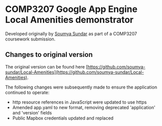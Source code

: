 # COMP3207 Google App Engine Local Amenities demonstrator

Developed originally by [Soumya Sundar](https://github.com/soumya-sundar) as part of a COMP3207 coursework submission.


## Changes to original version

The original version can be found here [https://github.com/soumya-sundar/Local-Amenities](https://github.com/soumya-sundar/Local-Amenities).

The following changes were subsequently made to ensure the application continued to operate:

- http resource references in JavaScript were updated to use https
- Amended app.yaml to new format, removing deprecated 'application' and 'version' fields
- Public Mapbox credentials updated and replaced
